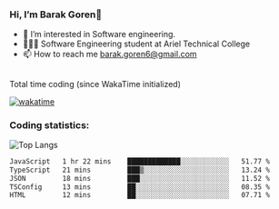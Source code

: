 ###  Hi, I’m Barak Goren👋
- 👀 I’m interested in Software engineering.
- 👨🏼‍🎓 Software Engineering student at Ariel Technical College
- 📫 How to reach me barak.goren6@gmail.com
##
Total time coding (since WakaTime initialized)

[![wakatime](https://wakatime.com/badge/user/5cc5ec80-a806-4ca2-a704-db29274e48cd.svg)](https://wakatime.com/@5cc5ec80-a806-4ca2-a704-db29274e48cd)

   
### Coding statistics:

![Top Langs](https://github-readme-stats.vercel.app/api/top-langs/?username=barakgoren&layout=compact&langs_count=30&exclude_repo=ML_learning&line_height=25)


<!--START_SECTION:waka-->

```txt
JavaScript   1 hr 22 mins    █████████████░░░░░░░░░░░░   51.77 %
TypeScript   21 mins         ███▒░░░░░░░░░░░░░░░░░░░░░   13.24 %
JSON         18 mins         ███░░░░░░░░░░░░░░░░░░░░░░   11.52 %
TSConfig     13 mins         ██░░░░░░░░░░░░░░░░░░░░░░░   08.35 %
HTML         12 mins         ██░░░░░░░░░░░░░░░░░░░░░░░   07.71 %
```

<!--END_SECTION:waka-->

<!---
barakgoren/barakgoren is a ✨ special ✨ repository because its `README.md` (this file) appears on your GitHub profile.
You can click the Preview link to take a look at your changes.
--->
